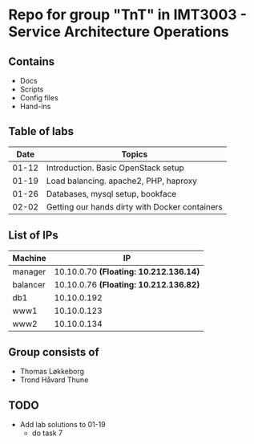 # Repo for group "TnT" in IMT3003 - Service Architecture Operations

## Contains

* Docs
* Scripts
* Config files
* Hand-ins

## Table of labs

Date        | Topics
------------| ----------------------------------------------
01-12       | Introduction. Basic OpenStack setup
01-19       | Load balancing. apache2, PHP, haproxy
01-26       | Databases, mysql setup, bookface
02-02       | Getting our hands dirty with Docker containers


## List of IPs

Machine             | IP
--------------------|-------------------------------------
manager             | 10.10.0.70 **(Floating: 10.212.136.14)**
balancer            | 10.10.0.76 **(Floating: 10.212.136.82)**
db1                 | 10.10.0.192
www1                | 10.10.0.123
www2                | 10.10.0.134

## Group consists of

* Thomas Løkkeborg
* Trond Håvard Thune

## TODO

* Add lab solutions to 01-19
    * do task 7
